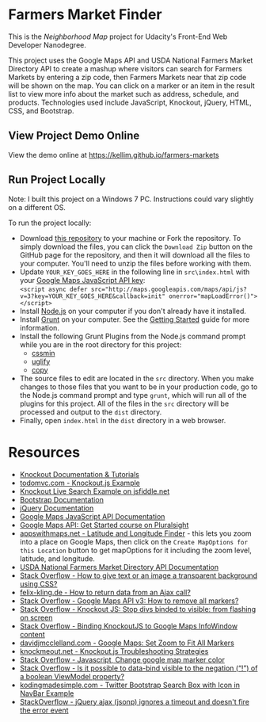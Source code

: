 # Farmers Market Finder
This is the _Neighborhood Map_ project for Udacity's Front-End Web Developer Nanodegree. 

This project uses the Google Maps API and USDA National Farmers Market Directory API to create a mashup where visitors can search for Farmers Markets by entering a zip code, then Farmers Markets near that zip code will be shown on the map. You can click on a marker or an item in the result list to view more info about the market such as address, schedule, and products. Technologies used include JavaScript, Knockout, jQuery, HTML, CSS, and Bootstrap.

## View Project Demo Online
View the demo online at https://kellim.github.io/farmers-markets

## Run Project Locally
Note: I built this project on a Windows 7 PC. Instructions could vary slightly on a different OS.

To run the project locally:
* Download [this repository](https://github.com/kellim/farmers-market-finder) to your machine or Fork the repository. To simply download the files, you can click the `Download Zip` button on the GitHub page for the repository, and then it will download all the files to your computer. You'll need to unzip the files before working with them.
* Update `YOUR_KEY_GOES_HERE` in the following line in `src\index.html` with your [Google Maps JavaScript API key](https://developers.google.com/maps/documentation/javascript/get-api-key):<br>
`<script async defer src="http://maps.googleapis.com/maps/api/js?v=3?key=YOUR_KEY_GOES_HERE&callback=init" onerror="mapLoadError()"></script>`
* Install [Node.js](https://nodejs.org) on your computer if you don't already have it installed.
* Install [Grunt](http://gruntjs.com) on your computer. See the [Getting Started](http://gruntjs.com/getting-started) guide for more information.
* Install the following Grunt Plugins from the Node.js command prompt while you are in the root directory for this project:
  * [cssmin](https://github.com/gruntjs/grunt-contrib-cssmin)
  * [uglify](https://github.com/gruntjs/grunt-contrib-uglify)
  * [copy](https://github.com/gruntjs/grunt-contrib-copy)
* The source files to edit are located in the `src` directory. When you make changes to those files that you want to be in your production code, go to the Node.js command prompt and type `grunt`, which will run all of the plugins for this project. All of the files in the `src` directory will be processed and output to the `dist` directory.
* Finally, open `index.html` in the `dist` directory in a web browser.

# Resources
- [Knockout Documentation & Tutorials](http://knockoutjs.com)
- [todomvc.com - Knockout.js Example](http://todomvc.com/examples/knockoutjs)
- [Knockout Live Search Example on jsfiddle.net](https://jsfiddle.net/mythical/XJEzc)
- [Bootstrap Documentation](http://getbootstrap.com/)
- [jQuery Documentation](http://api.jquery.com/)
- [Google Maps JavaScript API Documentation](https://developers.google.com/maps/documentation/javascript)
- [Google Maps API: Get Started course on Pluralsight](https://www.pluralsight.com/courses/google-maps-api-get-started)
- [appswithmaps.net - Latitude and Longitude Finder](http://appswithmaps.net/gmaps/latlongfinder/index.html) - this lets you zoom into a place on Google Maps, then click on the `Create MapOptions for this Location` button to get mapOptions for it including the zoom level, latitude, and longitude.
- [USDA National Farmers Market Directory API Documentation](http://search.ams.usda.gov/farmersmarkets/v1/svcdesc.html)
- [Stack Overflow - How to give text or an image a transparent background using CSS?](http://stackoverflow.com/questions/806000/how-to-give-text-or-an-image-a-transparent-background-using-css)
- [felix-kling.de - How to return data from an Ajax call?](http://felix-kling.de/blog/2011/01/14/how-to-return-data-from-an-ajax-call/)
- [Stack Overflow - Google Maps API v3: How to remove all markers?](http://stackoverflow.com/questions/1544739/google-maps-api-v3-how-to-remove-all-markers)
- [Stack Overflow - Knockout JS: Stop divs binded to visible: from flashing on screen](http://stackoverflow.com/questions/12775766/knockout-js-stop-divs-binded-to-visible-from-flashing-on-screen)
- [Stack Overflow - Binding KnockoutJS to Google Maps InfoWindow content](http://stackoverflow.com/questions/31970927/binding-knockoutjs-to-google-maps-infowindow-content)
- [davidjmcclelland.com - Google Maps: Set Zoom to Fit All Markers](http://www.davidjmcclelland.com/?p=2328)
- [knockmeout.net - Knockout.js Troubleshooting Strategies](http://www.knockmeout.net/2013/06/knockout-debugging-strategies-plugin.html)
- [Stack Overflow - Javascript, Change google map marker color](http://stackoverflow.com/questions/11064081/javascript-change-google-map-marker-color)
- [Stack Overflow - Is it possible to data-bind visible to the negation (“!”) of a boolean ViewModel property?](http://stackoverflow.com/questions/10114472/is-it-possible-to-data-bind-visible-to-the-negation-of-a-boolean-viewmodel)
- [kodingmadesimple.com - Twitter Bootstrap Search Box with Icon in NavBar Example](http://www.kodingmadesimple.com/2015/04/twitter-bootstrap-search-box-icon-navbar.html) 
- [StackOverflow - jQuery ajax (jsonp) ignores a timeout and doesn't fire the error event](http://stackoverflow.com/questions/1002367/jquery-ajax-jsonp-ignores-a-timeout-and-doesnt-fire-the-error-event)
